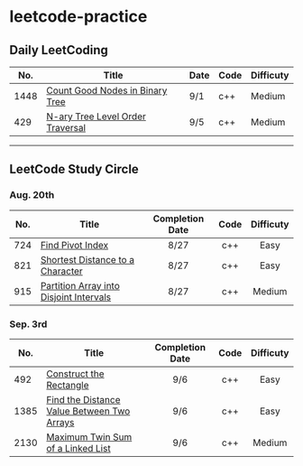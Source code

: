 # leetcode-practice

## Daily LeetCoding

|No.|Title|Date|Code|Difficuty|
|---|-----|----|----|---|
|1448|[Count Good Nodes in Binary Tree](https://leetcode.com/problems/count-good-nodes-in-binary-tree/)|9/1|c++|Medium|
|429|[N-ary Tree Level Order Traversal](https://leetcode.com/problems/n-ary-tree-level-order-traversal/)|9/5|c++|Medium|

***

## LeetCode Study Circle

### Aug. 20th
|No.|Title|Completion Date|Code|Difficuty|
|---|-----|:--:|:--:|:--:|
|724|[Find Pivot Index](https://leetcode.com/problems/find-pivot-index/)|8/27|c++|Easy|
|821|[Shortest Distance to a Character](https://leetcode.com/problems/shortest-distance-to-a-character/)|8/27|c++|Easy|
|915|[Partition Array into Disjoint Intervals](https://leetcode.com/problems/partition-array-into-disjoint-intervals/)|8/27|c++|Medium|

### Sep. 3rd
|No.|Title|Completion Date|Code|Difficuty
|---|-----|:--:|:--:|:--:|
|492|[Construct the Rectangle](https://leetcode.com/problems/construct-the-rectangle/)|9/6|c++|Easy|
|1385|[Find the Distance Value Between Two Arrays](https://leetcode.com/problems/find-the-distance-value-between-two-arrays/)|9/6|c++|Easy|
|2130|[Maximum Twin Sum of a Linked List](https://leetcode.com/problems/maximum-twin-sum-of-a-linked-list/)|9/6|c++|Medium|